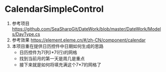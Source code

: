 # CalendarSimpleControl
1. 参考项目 https://github.com/SeaSharpGit/DateWork/blob/master/DateWork/Models/DayType.cs
2. 参考效果 https://element.eleme.cn/#/zh-CN/component/calendar
3. 本项目重在提供日历控件中日期如何生成的思路
    - 日历控件为7(列)*7(行)的网格
    - 找到当前月的第一天是周几是重点
    - 接下来就是如何将填充满这个7*7的网格了